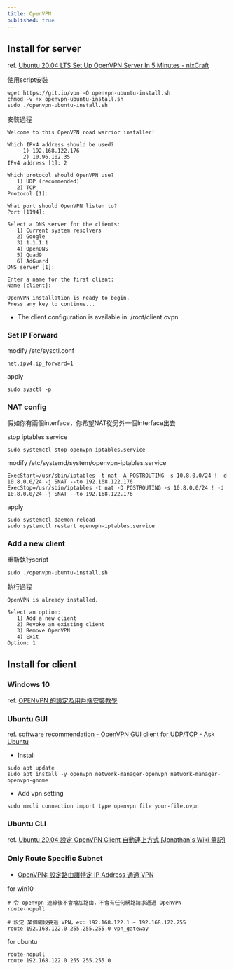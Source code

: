 ```yaml
---
title: OpenVPN
published: true
---
```


## Install for server

ref. [Ubuntu 20.04 LTS Set Up OpenVPN Server In 5 Minutes - nixCraft](https://www.cyberciti.biz/faq/ubuntu-20-04-lts-set-up-openvpn-server-in-5-minutes/)

使用script安裝

    wget https://git.io/vpn -O openvpn-ubuntu-install.sh
    chmod -v +x openvpn-ubuntu-install.sh
    sudo ./openvpn-ubuntu-install.sh

安裝過程

```
Welcome to this OpenVPN road warrior installer!

Which IPv4 address should be used?
     1) 192.168.122.176
     2) 10.96.102.35
IPv4 address [1]: 2

Which protocol should OpenVPN use?
   1) UDP (recommended)
   2) TCP
Protocol [1]:

What port should OpenVPN listen to?
Port [1194]:

Select a DNS server for the clients:
   1) Current system resolvers
   2) Google
   3) 1.1.1.1
   4) OpenDNS
   5) Quad9
   6) AdGuard
DNS server [1]:

Enter a name for the first client:
Name [client]:

OpenVPN installation is ready to begin.
Press any key to continue...

```

* The client configuration is available in: /root/client.ovpn

### Set IP Forward

modify /etc/sysctl.conf

```
net.ipv4.ip_forward=1
```

apply

    sudo sysctl -p

### NAT config

假如你有兩個interface，你希望NAT從另外一個Interface出去

stop iptables service

```
sudo systemctl stop openvpn-iptables.service
```

modify /etc/systemd/system/openvpn-iptables.service

```
ExecStart=/usr/sbin/iptables -t nat -A POSTROUTING -s 10.8.0.0/24 ! -d 10.8.0.0/24 -j SNAT --to 192.168.122.176
ExecStop=/usr/sbin/iptables -t nat -D POSTROUTING -s 10.8.0.0/24 ! -d 10.8.0.0/24 -j SNAT --to 192.168.122.176
```

apply

```
sudo systemctl daemon-reload
sudo systemctl restart openvpn-iptables.service
```

### Add a new client

重新執行script

    sudo ./openvpn-ubuntu-install.sh

執行過程
```
OpenVPN is already installed.

Select an option:
   1) Add a new client
   2) Revoke an existing client
   3) Remove OpenVPN
   4) Exit
Option: 1
```

## Install for client

### Windows 10

ref. [OPENVPN 的設定及用戶端安裝教學](https://www.intesys.com.tw/edcontent_d.php?lang=tw&tb=10&cid=18&id=420)

### Ubuntu GUI

ref. [software recommendation - OpenVPN GUI client for UDP/TCP - Ask Ubuntu](https://askubuntu.com/questions/508250/openvpn-gui-client-for-udp-tcp)

* Install
```
sudo apt update
sudo apt install -y openvpn network-manager-openvpn network-manager-openvpn-gnome
```

* Add vpn setting
```
sudo nmcli connection import type openvpn file your-file.ovpn
```

### Ubuntu CLI

ref. [Ubuntu 20.04 設定 OpenVPN Client 自動連上方式 [Jonathan's Wiki 筆記]](https://www.ichiayi.com/tech/openvpn-client_ubuntu)

### Only Route Specific Subnet

* [OpenVPN: 設定路由讓特定 IP Address 通過 VPN](https://blog.sakamoto.cat/she-ding-openvpn-lu-you-jiang-qi/)

for win10
```
# 令 openvpn 連線後不會增加路由，不會有任何網路請求通過 OpenVPN
route-nopull

# 設定 某個網段要過 VPN，ex: 192.168.122.1 ~ 192.168.122.255
route 192.168.122.0 255.255.255.0 vpn_gateway
```

for ubuntu
```
route-nopull
route 192.168.122.0 255.255.255.0 
```
